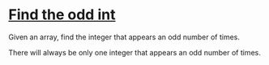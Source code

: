 # [Find the odd int](https://www.codewars.com/kata/54da5a58ea159efa38000836)
Given an array, find the integer that appears an odd number of times.

There will always be only one integer that appears an odd number of times.
